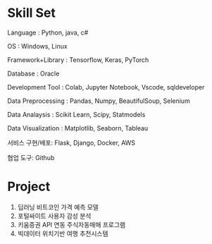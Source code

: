 # Skill Set #

Language : Python, java, c#

OS : Windows, Linux

Framework+Library : Tensorflow, Keras, PyTorch

Database : Oracle

Development Tool : Colab, Jupyter Notebook, Vscode, sqldeveloper

Data Preprocessing : Pandas, Numpy, BeautifulSoup, Selenium

Data Analaysis : Scikit Learn, Scipy, Statmodels

Data Visualization : Matplotlib, Seaborn, Tableau

서비스 구현/배포: Flask, Django, Docker, AWS 

협업 도구: Github


# Project #

1. 딥러닝 비트코인 가격 예측 모델 
2. 포털싸이트 사용자 감성 분석
3. 키움증권 API 연동 주식자동매매 프로그램
4. 빅데이터 위치기반 여행 추천시스템

